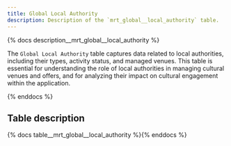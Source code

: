 ```yaml
---
title: Global Local Authority
description: Description of the `mrt_global__local_authority` table.
---
```


{% docs description__mrt_global__local_authority %}

The `Global Local Authority` table captures data related to local authorities, including their types, activity status, and managed venues. This table is essential for understanding the role of local authorities in managing cultural venues and offers, and for analyzing their impact on cultural engagement within the application.

{% enddocs %}

## Table description

{% docs table__mrt_global__local_authority %}{% enddocs %}
